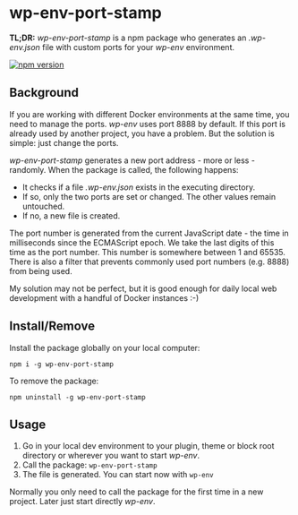 # wp-env-port-stamp

**TL;DR:** *wp-env-port-stamp* is a npm package who generates an *.wp-env.json* file with custom ports for your *wp-env* environment.

[![npm version](https://badge.fury.io/js/wp-env-port-stamp.svg)](https://badge.fury.io/js/wp-env-port-stamp)

## Background

If you are working with different Docker environments at the same time, you need to manage the ports. *wp-env* uses port 8888 by default. If this port is already used by another project, you have a problem. But the solution is simple: just change the ports.

*wp-env-port-stamp* generates a new port address - more or less - randomly. When the package is called, the following happens:

* It checks if a file *.wp-env.json* exists in the executing directory.
* If so, only the two ports are set or changed. The other values remain untouched.
* If no, a new file is created.

The port number is generated from the current JavaScript date - the time in milliseconds since the ECMAScript epoch. We take the last digits of this time as the port number. This number is somewhere between 1 and 65535. There is also a filter that prevents commonly used port numbers (e.g. 8888) from being used.

My solution may not be perfect, but it is good enough for daily local web development with a handful of Docker instances :-)

## Install/Remove

Install the package globally on your local computer:

```
npm i -g wp-env-port-stamp
```

To remove the package:

```
npm uninstall -g wp-env-port-stamp
```

## Usage

1. Go in your local dev environment to your plugin, theme or block root directory or wherever you want to start *wp-env*.
2. Call the package: `wp-env-port-stamp`
3. The file is generated. You can start now with `wp-env`

Normally you only need to call the package for the first time in a new project. Later just start directly *wp-env*.

